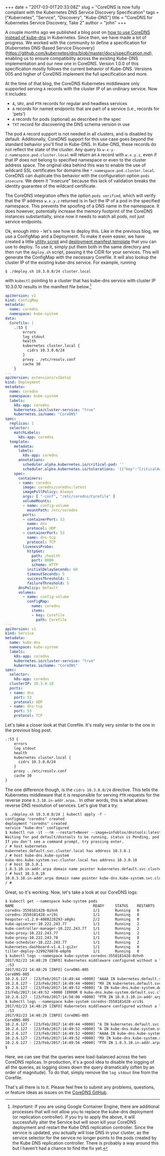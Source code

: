 +++
date = "2017-03-01T20:33:08Z"
slug = "CoreDNS is now fully compliant with the Kubernetes DNS Service Discovery Specification"
tags = ["Kubernetes", "Service", "Discovery", "Kube-DNS"]
title = "CoreDNS for Kubernetes Service Discovery, Take 2"
author = "john"
+++

A couple months ago we published a blog post on [how to use CoreDNS instead of
kube-dns](https://community.infoblox.com/t5/Community-Blog/CoreDNS-for-Kubernetes-Service-Discovery/ba-p/8187)
in Kubernetes. Since then, we have made a lot of progress. We worked with the
community to define a specification for [Kubernetes DNS-Based Service Discovery]
(https://github.com/kubernetes/dns/blob/master/docs/specification.md), enabling us to ensure
compatibility across the existing Kube-DNS implementation
and our new one in CoreDNS. Version 1.0.0 of this specification mostly follows
the current behavior of Kube-DNS. Versions 005 and higher of CoreDNS implement the full
specification and more.

At the time of that blog, the CoreDNS Kubernetes middleware only supported
serving `A` records with the cluster IP of an ordinary service. Now it includes:

* `A`, `SRV`, and `PTR` records for regular and headless services
* `A` records for named endpoints that are part of a service (i.e., records for
  'pets')
* `A` records for pods (optional) as described in the spec
* `TXT` record for discovering the DNS schema version in use

The pod `A` record support is not needed in all clusters, and is disabled by
default. Additionally, CoreDNS support for this use case goes beyond the
standard behavior you'll find in Kube-DNS. In Kube-DNS, these records do not
reflect the state of the cluster. Any query to `w-x-y-z.namespace.pod.cluster.local`
will return an `A` record with `w.x.y.z`, even if that IP does not belong to
specified namespace or even to the cluster address space. The original idea
behind this was to enable the use of wildcard SSL certificates for domains like
`*.namespace.pod.cluster.local`. CoreDNS can duplicate this behavior with the
configuration option `pods insecure`. We deem it "insecure" because this lack of
validation breaks the identity guarantee of the wildcard certificate.

The CoreDNS integration offers the option `pods verified`, which will verify
that the IP address `w.x.y.z` returned is in fact the IP of a pod in the
specified namespace. This prevents the spoofing of a DNS name in the namespace.
It does however, potentially increase the memory footprint of the CoreDNS instances
substantially, since now it needs to watch all pods, not just service endpoints.

Ok, enough intro - let's see how to deploy this. Like in the previous blog, we
use a ConfigMap and a Deployment. To make it even easier, we have created a little
[utility script](https://github.com/coredns/deployment/blob/master/kubernetes/deploy.sh) and
[deployment manifest template](https://github.com/coredns/deployment/blob/master/kubernetes/coredns.yaml.sed)
that you can use to deploy. To use it, simply put them both in the same directory
and then run the `deploy.sh` script, passing it the CIDR for your services. This will
generate the ConfigMap with the necessary Corefile. It will also lookup the cluster IP
of the existing kube-dns service. For example, running

    $ ./deploy.sh 10.3.0.0/24 cluster.local

with `kubectl` pointing to a cluster that has kube-dns service with cluster IP 10.3.0.10
results in the manifest file below.[^1]

[^1]: *Important:* If you are using Google Container Engine, there are additional processes that will not allow you to replace the kube-dns deployment (or replication controller). If you try to apply the above, it will successfully alter the Service but will soon kill your CoreDNS deployment and restart the Kube DNS replication controller. Since the service is updated, you actually will lose DNS in your cluster, as the service selector for the service no longer points to the pods created by the Kube DNS replication controller. There is probably a way around this but I haven't had a chance to find the fix yet.


~~~yaml
apiVersion: v1
kind: ConfigMap
metadata:
  name: coredns
  namespace: kube-system
data:
  Corefile: |
    .:53 {
        errors
        log stdout
        health
        kubernetes cluster.local {
          cidrs 10.3.0.0/24
        }
        proxy . /etc/resolv.conf
        cache 30
    }
---
apiVersion: extensions/v1beta1
kind: Deployment
metadata:
  name: coredns
  namespace: kube-system
  labels:
    k8s-app: coredns
    kubernetes.io/cluster-service: "true"
    kubernetes.io/name: "CoreDNS"
spec:
  replicas: 1
  selector:
    matchLabels:
      k8s-app: coredns
  template:
    metadata:
      labels:
        k8s-app: coredns
      annotations:
        scheduler.alpha.kubernetes.io/critical-pod: ''
        scheduler.alpha.kubernetes.io/tolerations: '[{"key":"CriticalAddonsOnly", "operator":"Exists"}]'
    spec:
      containers:
      - name: coredns
        image: coredns/coredns:latest
        imagePullPolicy: Always
        args: [ "-conf", "/etc/coredns/Corefile" ]
        volumeMounts:
        - name: config-volume
          mountPath: /etc/coredns
        ports:
        - containerPort: 53
          name: dns
          protocol: UDP
        - containerPort: 53
          name: dns-tcp
          protocol: TCP
        livenessProbe:
          httpGet:
            path: /health
            port: 8080
            scheme: HTTP
          initialDelaySeconds: 60
          timeoutSeconds: 5
          successThreshold: 1
          failureThreshold: 5
      dnsPolicy: Default
      volumes:
        - name: config-volume
          configMap:
            name: coredns
            items:
            - key: Corefile
              path: Corefile
---
apiVersion: v1
kind: Service
metadata:
  name: kube-dns
  namespace: kube-system
  labels:
    k8s-app: coredns
    kubernetes.io/cluster-service: "true"
    kubernetes.io/name: "CoreDNS"
spec:
  selector:
    k8s-app: coredns
  clusterIP: 10.3.0.10
  ports:
  - name: dns
    port: 53
    protocol: UDP
  - name: dns-tcp
    port: 53
    protocol: TCP
~~~

Let's take a closer look at that Corefile. It's really very similar to the one in the
previous blog post.

~~~txt
.:53 {
    errors
    log stdout
    health
    kubernetes cluster.local {
      cidrs 10.3.0.0/24
    }
    proxy . /etc/resolv.conf
    cache 30
}
~~~

The one difference though, is the `cidrs 10.3.0.0/24` directive. This tells the
Kubernetes middleware that it is responsible for serving `PTR` requests for the reverse
zone `0.3.10.in-addr.arpa.`. In other words, this is what allows reverse DNS
resolution of services. Let's give that a try:

~~~txt
$ ./deploy.sh 10.3.0.0/24 | kubectl apply -f -
configmap "coredns" created
deployment "coredns" created
service "kube-dns" configured
$ kubectl run -it --rm --restart=Never --image=infoblox/dnstools:latest dnstools
Waiting for pod default/dnstools to be running, status is Pending, pod ready: false
If you don't see a command prompt, try pressing enter.
/ # host kubernetes
kubernetes.default.svc.cluster.local has address 10.3.0.1
/ # host kube-dns.kube-system
kube-dns.kube-system.svc.cluster.local has address 10.3.0.10
/ # host 10.3.0.1
1.0.3.10.in-addr.arpa domain name pointer kubernetes.default.svc.cluster.local.
/ # host 10.3.0.10
10.0.3.10.in-addr.arpa domain name pointer kube-dns.kube-system.svc.cluster.local.
/ #
~~~

Great, so it's working. Now, let's take a look at our CoreDNS logs:

~~~txt
$ kubectl get --namespace kube-system pods
NAME                                    READY     STATUS    RESTARTS   AGE
coredns-3558181428-0zhnh                1/1       Running   0          2m
coredns-3558181428-xri9i                1/1       Running   0          2m
heapster-v1.2.0-4088228293-a8gkc        2/2       Running   0          126d
kube-apiserver-10.222.243.77            1/1       Running   2          126d
kube-controller-manager-10.222.243.77   1/1       Running   2          126d
kube-proxy-10.222.243.77                1/1       Running   2          126d
kube-proxy-10.222.243.78                1/1       Running   0          126d
kube-scheduler-10.222.243.77            1/1       Running   2          126d
kubernetes-dashboard-v1.4.1-gi2xr       1/1       Running   0          24d
tiller-deploy-3299276078-e8phb          1/1       Running   0          24d
$ kubectl logs --namespace kube-system coredns-3558181428-0zhnh
2017/02/23 14:48:29 [INFO] Kubernetes middleware configured without a label selector. No label-based filtering will be performed.
.:53
2017/02/23 14:48:29 [INFO] CoreDNS-005
CoreDNS-005
10.2.6.127 - [23/Feb/2017:14:49:44 +0000] "AAAA IN kubernetes.default.svc.cluster.local. udp 54 false 512" NOERROR 107 544.128µs
10.2.6.127 - [23/Feb/2017:14:49:44 +0000] "MX IN kubernetes.default.svc.cluster.local. udp 54 false 512" NOERROR 107 7.576897ms
10.2.6.127 - [23/Feb/2017:14:49:52 +0000] "A IN kube-dns.kube-system.default.svc.cluster.local. udp 64 false 512" NXDOMAIN 117 471.176µs
23/Feb/2017:14:49:52 +0000 [ERROR 0 kube-dns.kube-system.default.svc.cluster.local. A] no items found
10.2.6.127 - [23/Feb/2017:14:50:00 +0000] "PTR IN 10.0.3.10.in-addr.arpa. udp 40 false 512" NOERROR 92 752.956µs
$ kubectl logs --namespace kube-system coredns-3558181428-xri9i
2017/02/23 14:48:29 [INFO] Kubernetes middleware configured without a label selector. No label-based filtering will be performed.
.:53
2017/02/23 14:48:29 [INFO] CoreDNS-005
CoreDNS-005
10.2.6.127 - [23/Feb/2017:14:49:44 +0000] "A IN kubernetes.default.svc.cluster.local. udp 54 false 512" NOERROR 70 1.10732ms
10.2.6.127 - [23/Feb/2017:14:49:52 +0000] "A IN kube-dns.kube-system.svc.cluster.local. udp 56 false 512" NOERROR 72 409.74µs
10.2.6.127 - [23/Feb/2017:14:49:52 +0000] "AAAA IN kube-dns.kube-system.svc.cluster.local. udp 56 false 512" NOERROR 109 210.817µs
10.2.6.127 - [23/Feb/2017:14:49:52 +0000] "MX IN kube-dns.kube-system.svc.cluster.local. udp 56 false 512" NOERROR 109 796.703µs
10.2.6.127 - [23/Feb/2017:14:49:56 +0000] "PTR IN 1.0.3.10.in-addr.arpa. udp 39 false 512" NOERROR 89 694.649µs
$
~~~

Here, we can see that the queries were load-balanced across the two CoreDNS replicas. In production, it's a good idea
to disable the logging of all the queries, as logging slows down the query dramatically (often by an order of magnitude).
To do that, simply remove the `log stdout` line from the Corefile.

That's all there is to it. Please feel free to submit any problems, questions, or feature ideas as issues on the
[CoreDNS GitHub](https://github.com/coredns/coredns).
